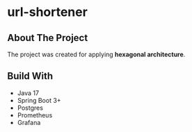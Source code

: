 # url-shortener

## About The Project
The project was created for applying **hexagonal architecture**.

## Build With
* Java 17
* Spring Boot 3+
* Postgres
* Prometheus
* Grafana